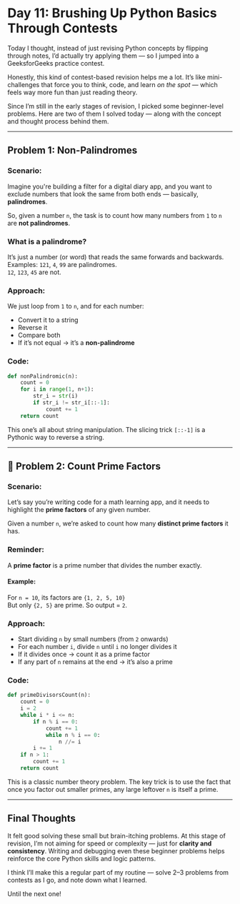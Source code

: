 # Day 11: Brushing Up Python Basics Through Contests

Today I thought, instead of just revising Python concepts by flipping through notes, I’d actually try applying them — so I jumped into a GeeksforGeeks practice contest.

Honestly, this kind of contest-based revision helps me a lot. It’s like mini-challenges that force you to think, code, and learn *on the spot* — which feels way more fun than just reading theory.

Since I’m still in the early stages of revision, I picked some beginner-level problems. Here are two of them I solved today — along with the concept and thought process behind them.

---

##  Problem 1: Non-Palindromes

### Scenario:
Imagine you're building a filter for a digital diary app, and you want to exclude numbers that look the same from both ends — basically, **palindromes**.

So, given a number `n`, the task is to count how many numbers from `1` to `n` are **not palindromes**.

### What is a palindrome?
It’s just a number (or word) that reads the same forwards and backwards.  
Examples: `121`, `4`, `99` are palindromes.  
`12`, `123`, `45` are not.

### Approach:
We just loop from `1` to `n`, and for each number:
- Convert it to a string
- Reverse it
- Compare both
- If it’s not equal → it’s a **non-palindrome**

### Code:
```python
def nonPalindromic(n):
    count = 0
    for i in range(1, n+1):
        str_i = str(i)
        if str_i != str_i[::-1]:
            count += 1
    return count
```

This one’s all about string manipulation. The slicing trick `[::-1]` is a Pythonic way to reverse a string.

---

## 🧠 Problem 2: Count Prime Factors

### Scenario:
Let’s say you’re writing code for a math learning app, and it needs to highlight the **prime factors** of any given number.

Given a number `n`, we’re asked to count how many **distinct prime factors** it has.

### Reminder:
A **prime factor** is a prime number that divides the number exactly.

#### Example:
For `n = 10`, its factors are `{1, 2, 5, 10}`  
But only `{2, 5}` are prime. So output = `2`.

### Approach:
- Start dividing `n` by small numbers (from `2` onwards)
- For each number `i`, divide `n` until `i` no longer divides it
- If it divides once → count it as a prime factor
- If any part of `n` remains at the end → it’s also a prime

### Code:
```python
def primeDivisorsCount(n):
    count = 0
    i = 2
    while i * i <= n:
        if n % i == 0:
            count += 1
            while n % i == 0:
                n //= i
        i += 1
    if n > 1:
        count += 1
    return count
```

This is a classic number theory problem. The key trick is to use the fact that once you factor out smaller primes, any large leftover `n` is itself a prime.

---

## Final Thoughts

It felt good solving these small but brain-itching problems. At this stage of revision, I’m not aiming for speed or complexity — just for **clarity and consistency**. Writing and debugging even these beginner problems helps reinforce the core Python skills and logic patterns.

I think I’ll make this a regular part of my routine — solve 2–3 problems from contests as I go, and note down what I learned.

Until the next one!
